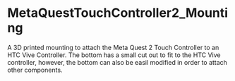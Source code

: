 # MetaQuestTouchController2_Mounting
A 3D printed mounting to attach the Meta Quest 2 Touch Controller to an HTC Vive Controller. The bottom has a small cut out to fit to the HTC Vive controller, however, the bottom can also be easil modified in order to attach other components.
